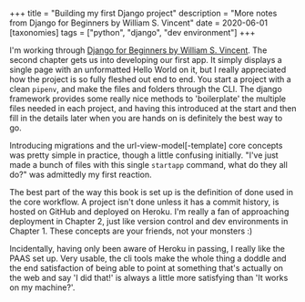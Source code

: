 +++
title = "Building my first Django project"
description = "More notes from Django for Beginners by William S. Vincent"
date = 2020-06-01
[taxonomies]
tags = ["python", "django", "dev environment"]
+++

I'm working through [Django for Beginners by William S. Vincent](https://djangoforbeginners.com/). The second chapter gets us into developing our first app. It simply displays a single page with an unformatted Hello World on it, but I really appreciated how the project is so fully fleshed out end to end. You start a project with a clean `pipenv`, and make the files and folders through the CLI. The django framework provides some really nice methods to 'boilerplate' the multiple files needed in each project, and having this introduced at the start and then fill in the details later when you are hands on is definitely the best way to go.

Introducing migrations and the url-view-model[-template] core concepts was pretty simple in practice, though a little confusing initially. "I've just made a bunch of files with this single `startapp` command, what do they all do?" was admittedly my first reaction. 

The best part of the way this book is set up is the definition of done used in the core workflow. A project isn't done unless it has a commit history, is hosted on GitHub and deployed on Heroku. I'm really a fan of approaching deployment in Chapter 2, just like version control and dev environments in Chapter 1. These concepts are your friends, not your monsters :)

Incidentally, having only been aware of Heroku in passing, I really like the PAAS set up. Very usable, the cli tools make the whole thing a doddle and the end satisfaction of being able to point at something that's actually on the web and say 'I did that!' is always a little more satisfying than 'It works on my machine?'.